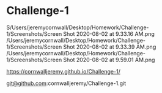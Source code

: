 # Challenge-1
S/Users/jeremycornwall/Desktop/Homework/Challenge-1/Screenshots/Screen Shot 2020-08-02 at 9.33.16 AM.png
/Users/jeremycornwall/Desktop/Homework/Challenge-1/Screenshots/Screen Shot 2020-08-02 at 9.33.39 AM.png
/Users/jeremycornwall/Desktop/Homework/Challenge-1/Screenshots/Screen Shot 2020-08-02 at 9.59.01 AM.png


https://cornwalljeremy.github.io/Challenge-1/

git@github.com:cornwalljeremy/Challenge-1.git